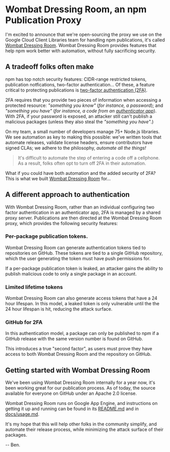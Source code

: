 # Wombat Dressing Room, an npm Publication Proxy

I'm excited to announce that we're open-sourcing the proxy we use on the 
Google Cloud Client Libraries team for handling npm publications, it's called
[Wombat Dressing Room][wombat-dressing-room]. Wombat Dressing Room provides features that
help npm work better with automation, without fully sacrificing security.

## A tradeoff folks often make

npm has top notch security features: CIDR-range restricted tokens,
publication notfications, two-factor authentication... Of these, a feature
critical to protecting publications is [two-factor authentication (2FA)][two-factor-auth].

2FA requires that you provide two pieces of information when accessing a protected
resource: _"something you know"_ (_for instance, a password_); and _"something
you have"_ (_for instance, a code from an [authenticator app][authenticator]_). With 2FA, if your
password is exposed, an attacker still can't publish a malicious packages
(unless they also steal the _"something you have"_.)

On my team, a small number of developers manage 75+ Node.js libraries. We see
automation as key to making this possible: we've written tools that automate
releases, validate license headers, ensure contributors
have signed CLAs; we adhere to the philosophy, _automate all the things!_

> It's difficult to automate the step of entering a code off a
  cellphone. As a result, folks often opt to turn off 2FA in their automation.

What if you could have both automation and the added security of 2FA? 
This is what we built [Wombat Dressing Room][wombat-dressing-room] for...

## A different approach to authentication

With Wombat Dressing Room, rather than an individual configuring two factor authentication in an authenticator app, 2FA is managed by a shared proxy
server. Publications are then directed at the Wombat Dressing Room proxy, which
provides the following security features:

### Per-package publication tokens.

Wombat Dressing Room can generate authentication tokens tied to repositories on
GitHub. These tokens are tied to a single GitHub repository, which the user
generating the token must have push permissions for.

If a per-package publication token is leaked, an attacker gains the ability to
publish malicious code to only a single package in an account.

### Limited lifetime tokens

Wombat Dressing Room can also generate access tokens that have a 24 hour
lifespan. In this model, a leaked token is only vulnerable until the the 24
hour lifespan is hit, reducing the attack surface.

### GitHub for 2FA

In this authentication model, a package can only be published to npm if a GitHub release
with the same version number is found on GitHub.

This introduces a true "second factor", as users must prove
they have access to both Wombat Dressing Room and the repository on GitHub.

## Getting started with Wombat Dressing Room

We've been using Wombat Dressing Room internally for a year now, it's been
working great for our publication process. As of today, the source
available for everyone on GitHub under an Apache 2.0 license.

Wombat Dressing Room runs on Google App Engine, and instructions
on getting it up and running can be found in its [README.md][readme] and in [docs/usage.md][usage].

It's my hope that this will help other folks in the community simplify,
and automate their release process, while minimizing the attack surface of
their packages.

-- Ben.

[authenticator]: https://en.wikipedia.org/wiki/Google_Authenticator
[readme]: [https://github.com/GoogleCloudPlatform/wombat-dressing-room/blob/master/README.md]
[two-factor-auth]: https://en.wikipedia.org/wiki/Multi-factor_authentication
[usage]: https://github.com/GoogleCloudPlatform/wombat-dressing-room/blob/master/docs/usage.md
[wombat-dressing-room]: https://github.com/GoogleCloudPlatform/wombat-dressing-room